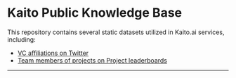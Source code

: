 # Kaito Public Knowledge Base

This repository contains several static datasets utilized in Kaito.ai services, including:

* [VC affiliations on Twitter](https://github.com/MetaSearch-IO/KaitoPublicDataKnowledgeAssets/tree/main/vc)
* [Team members of projects on Project leaderboards](https://github.com/MetaSearch-IO/KaitoPublicDataKnowledgeAssets/tree/main/leaderboard_team_member)

---
